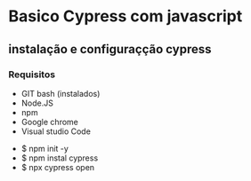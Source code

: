 # Basico Cypress com javascript

## instalação e configuraçção cypress

### Requisitos

- GIT bash (instalados)
- Node.JS
- npm
- Google chrome
- Visual studio Code

* $ npm init -y
* $ npm instal cypress
* $ npx cypress open